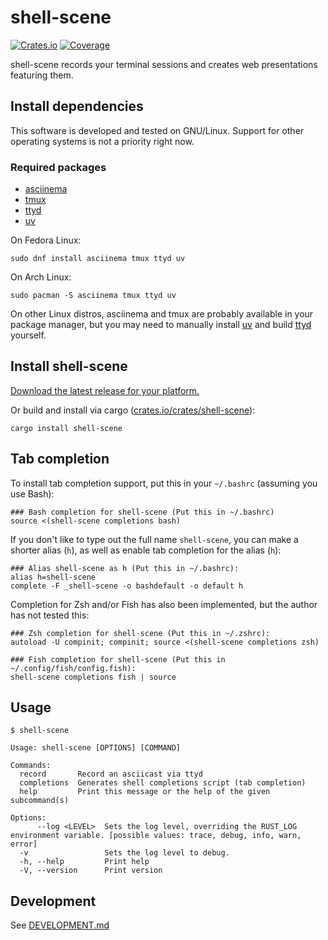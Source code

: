 # shell-scene

[![Crates.io](https://img.shields.io/crates/v/shell-scene?color=blue
)](https://crates.io/crates/shell-scene)
[![Coverage](https://img.shields.io/badge/Coverage-Report-purple)](https://EnigmaCurry.github.io/shell-scene/coverage/master/)

shell-scene records your terminal sessions and creates web
presentations featuring them.

## Install dependencies

This software is developed and tested on GNU/Linux. Support for other
operating systems is not a priority right now.

### Required packages

 * [asciinema](https://docs.asciinema.org/manual/cli/installation/)
 * [tmux](https://github.com/tmux/tmux/wiki/Installing)
 * [ttyd](https://github.com/tsl0922/ttyd?tab=readme-ov-file#installation)
 * [uv](https://docs.astral.sh/uv/)

On Fedora Linux:

```
sudo dnf install asciinema tmux ttyd uv
```

On Arch Linux:

```
sudo pacman -S asciinema tmux ttyd uv
```

On other Linux distros, asciinema and tmux are probably available in
your package manager, but you may need to manually install
[uv](https://docs.astral.sh/uv/) and build
[ttyd](https://github.com/tsl0922/ttyd?tab=readme-ov-file#install-on-linux)
yourself.

## Install shell-scene

[Download the latest release for your platform.](https://github.com/EnigmaCurry/shell-scene/releases)

Or build and install via cargo
([crates.io/crates/shell-scene](https://crates.io/crates/shell-scene)):

```
cargo install shell-scene
```

## Tab completion

To install tab completion support, put this in your `~/.bashrc` (assuming you use Bash):

```
### Bash completion for shell-scene (Put this in ~/.bashrc)
source <(shell-scene completions bash)
```

If you don't like to type out the full name `shell-scene`, you can make
a shorter alias (`h`), as well as enable tab completion for the alias
(`h`):

```
### Alias shell-scene as h (Put this in ~/.bashrc):
alias h=shell-scene
complete -F _shell-scene -o bashdefault -o default h
```

Completion for Zsh and/or Fish has also been implemented, but the
author has not tested this:

```
### Zsh completion for shell-scene (Put this in ~/.zshrc):
autoload -U compinit; compinit; source <(shell-scene completions zsh)

### Fish completion for shell-scene (Put this in ~/.config/fish/config.fish):
shell-scene completions fish | source
```

## Usage

```
$ shell-scene

Usage: shell-scene [OPTIONS] [COMMAND]

Commands:
  record       Record an asciicast via ttyd
  completions  Generates shell completions script (tab completion)
  help         Print this message or the help of the given subcommand(s)

Options:
      --log <LEVEL>  Sets the log level, overriding the RUST_LOG environment variable. [possible values: trace, debug, info, warn, error]
  -v                 Sets the log level to debug.
  -h, --help         Print help
  -V, --version      Print version
```

## Development

See [DEVELOPMENT.md](DEVELOPMENT.md)
